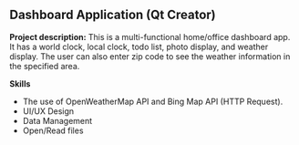 ## Dashboard Application (Qt Creator)

**Project description:** This is a multi-functional home/office dashboard app. 
It has a world clock, local clock, todo list, photo display, and weather display. The user can also enter zip code to see the weather information in the specified area.

**Skills**
- The use of OpenWeatherMap API and Bing Map API (HTTP Request).
- UI/UX Design  
- Data Management
- Open/Read files
